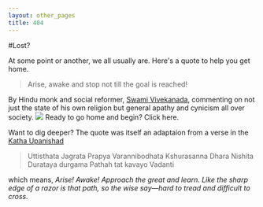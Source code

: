 ```yaml
---
layout: other_pages
title: 404
---
```

#Lost?

At some point or another, we all usually are. Here's a quote to help you get home.

> Arise, awake and stop not till the goal is reached!

By Hindu monk and social reformer, [Swami Vivekanada](https://en.wikipedia.org/wiki/Swami_Vivekananda), commenting on not just the state of his own religion but general apathy and cynicism all over society. 
![](/assets/images/vivekanda_quote.jpeg)
Ready to go home and begin? Click here.

Want to dig deeper? The quote was itself an adaptaion from a verse in the [Katha Upanishad](https://en.wikipedia.org/wiki/Katha_Upanishad)


>Uttisthata Jagrata Prapya Varannibodhata
>Kshurasanna Dhara Nishita Durataya
>durgama Pathah tat kavayo Vadanti

which means,
*Arise! Awake! Approach the great and learn.*
*Like the sharp edge of a razor is that path,*
*so the wise say—hard to tread and difficult to cross.*

<!-- <h1>Lost?</h1>

<div class="imgbox"><img class="center-fit" src="images/vivekanada_quote.jpeg" alt=
"Swami Vivekananda statue, Ramakrishna Monastery, Cailfornia"></div>
<p>We all usually are. Here's an inspiring quote from <a href="https://en.wikipedia.org/wiki/Swami_Vivekananda">Swami Vivekananda</a>:</p>
<p><em>"Arise, awake and stop not til the goal is reached!"</em></p>

<p>Go back <a href="/index.html">home</a> or if you found that interesting, here is the quote he referenced when saying it: the Katha Upanishad, a tale about a young boy, Nachiketa, who goes to the Yama, the Lord of Death himself to know the nature of humanity, knowledge, self and liberation.</p>

<p><em>Uttisthata Jagrata Prapya Varannibodhata</em></p>
<p><em>Kshurasanna Dhara Nishita Durataya </em></p>
<p><em>durgama Pathah tat kavayo Vadanti</em></p>

<p>whose English translation is:</p>
<p><em>Arise! Awake! Approach the great and learn.</em></p> 
    <p><em></em>Like the sharp edge of a razor is that path,</em></p>
        <p><em>so the wise say—hard to tread and difficult to cross.</em></p> -->
    
    